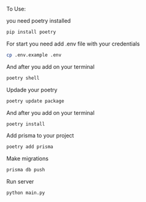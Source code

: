 To Use:

you need poetry installed

```bash
pip install poetry
```

For start you need add .env file with your credentials

```bash
cp .env.example .env
```

And after you add on your terminal

```bash
poetry shell
```

Updade your poetry

```bash
poetry update package
```

And after you add on your terminal

```bash
poetry install
```
Add prisma to your project

```bash
poetry add prisma
```

Make migrations

```bash
prisma db push
```

Run server

```bash
python main.py
```